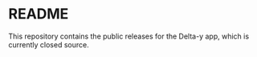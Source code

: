 # README

This repository contains the public releases for the Delta-y app, which is currently closed source.
